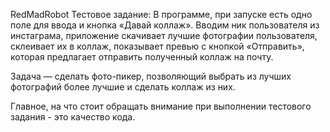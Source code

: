 RedMadRobot
Тестовое задание:
В программе, при запуске есть одно поле для ввода и кнопка «Давай коллаж». Вводим ник пользователя из инстаграма, приложение скачивает лучшие фотографии пользователя, склеивает их в коллаж, показывает превью с кнопкой «Отправить», которая предлагает отправить полученный коллаж на почту.

Задача — сделать фото-пикер, позволяющий выбрать из лучших фотографий более лучшие и сделать коллаж из них.

Главное, на что стоит обращать внимание при выполнении тестового задания - это качество кода.
 